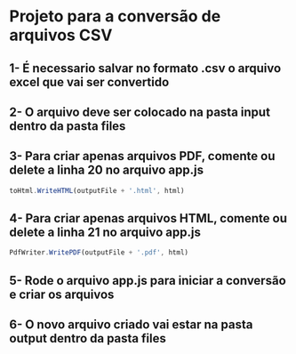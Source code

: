 # Projeto para a conversão de arquivos CSV

## 1- É necessario salvar no formato .csv o arquivo excel que vai ser convertido

## 2- O arquivo deve ser colocado na pasta input dentro da pasta files

## 3- Para criar apenas arquivos PDF, comente ou delete a linha 20 no arquivo app.js
~~~javascript
toHtml.WriteHTML(outputFile + '.html', html)
~~~

## 4- Para criar apenas arquivos HTML, comente ou delete a linha 21 no arquivo app.js
~~~javascript
PdfWriter.WritePDF(outputFile + '.pdf', html)
~~~

## 5- Rode o arquivo app.js para iniciar a conversão e criar os arquivos

## 6- O novo arquivo criado vai estar na pasta output dentro da pasta files

